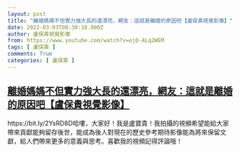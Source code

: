 ```yaml
---
layout: post
title: "離婚媽媽不但實力強大長的還漂亮，網友：這就是離婚的原因吧【盧保貴視覺影像】"
date: 2022-03-03T08:30:18.000Z
author: 盧保貴視覺影像
from: https://www.youtube.com/watch?v=ojQ-ALq2WEM
tags: [ 盧保貴 ]
comments: True
categories: [ 盧保貴 ]
---
```

<!--1646296218000-->
[離婚媽媽不但實力強大長的還漂亮，網友：這就是離婚的原因吧【盧保貴視覺影像】](https://www.youtube.com/watch?v=ojQ-ALq2WEM)
------

<div>
https://bit.ly/2YsRD8D哈嘍，大家好！我是盧寶貴！我拍攝的視頻希望能給大家帶來貢獻能夠留存後世，能成為後人對現在的歷史參考期待影像能為將來保留文獻，給人們帶來更多的意義與思考。喜歡我的視頻記得評論哦！
</div>
